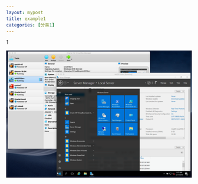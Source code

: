```yaml
---
layout: mypost
title: example1
categories: [分类1]
---
```

1

![vm-vista-running](vm-vista-running.png)
